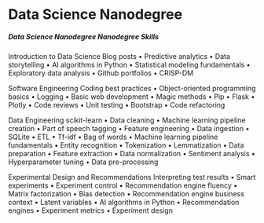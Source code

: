 # Data Science Nanodegree
<h5>Data Science Nanodegree
Nanodegree Skills</h5>


Introduction to Data Science
Blog posts • Predictive analytics • Data storytelling • AI algorithms in Python • Statistical modeling fundamentals • Exploratory data analysis • Github portfolios • CRISP-DM


Software Engineering
Coding best practices • Object-oriented programming basics • Logging • Basic web development • Magic methods • Pip • Flask • Plotly • Code reviews • Unit testing • Bootstrap • Code refactoring


Data Engineering
scikit-learn • Data cleaning • Machine learning pipeline creation • Part of speech tagging • Feature engineering • Data ingestion • SQLite • ETL • Tf-idf • Bag of words • Machine learning pipeline fundamentals • Entity recognition • Tokenization • Lemmatization • Data preparation • Feature extraction • Data normalization • Sentiment analysis • Hyperparameter tuning • Data pre-processing


Experimental Design and Recommendations
Interpreting test results • Smart experiments • Experiment control • Recommendation engine fluency • Matrix factorization • Bias detection • Recommendation engine business context • Latent variables • AI algorithms in Python • Recommendation engines • Experiment metrics • Experiment design

